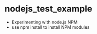 nodejs_test_example
===================

* Experimenting with node.js NPM
* use npm install to install NPM modules
